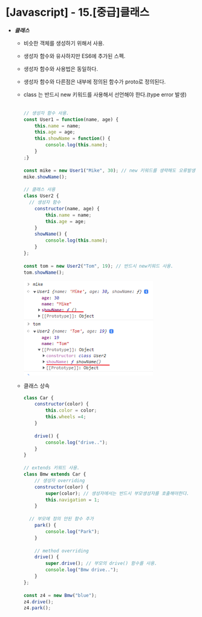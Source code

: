 # [Javascript] - 15.[중급]클래스

* ___클래스___
  - 비슷한 객체를 생성하기 위해서 사용.
  - 생성자 함수와 유사하지만 ES6에 추가된 스펙.
  - 생성자 함수와 사용법은 동일하다.
  - 생성자 함수와 다른점은 내부에 정의된 함수가 proto로 정의된다. 
  - class 는 반드시 new 키워드를 사용해서 선언해야 한다.(type error 발생)
    ```javascript

    // 생성자 함수 사용.
    const User1 = function(name, age) {
	    this.name = name;
	    this.age = age;
	    this.showName = function() {
		    console.log(this.name);
	    }
    ;}

    const mike = new User1("Mike", 30); // new 키워드를 생략해도 오류발생 안함.
    mike.showName();

    // 클래스 사용
    class User2 {
	  // 생성자 함수
	    constructor(name, age) {
		    this.name = name;
		    this.age = age;
	    }
	    showName() {
		    console.log(this.name);
	    }
    };
 
    const tom = new User2("Tom", 19); // 반드시 new키워드 사용.
    tom.showName();
    ```
    ![캡처](_Img/class.png)

  - 클래스 상속
    ```javascript
    class Car {
	    constructor(color) {
		    this.color = color;
		    this.wheels =4;
	    }
	
	    drive() {
		    console.log("drive..");
	    }
    }

    // extends 키워드 사용.
    class Bmw extends Car {
	    // 생성자 overriding
	    constructor(color) {
		    super(color); // 생성자에서는 반드시 부모생성자를 호출해야한다.
		    this.navigation = 1;
	    }
  
      // 부모에 정의 안된 함수 추가
	    park() {
		    console.log("Park");
	    }
	
	    // method overriding
	    drive() {
		    super.drive(); // 부모의 drive() 함수를 사용.
		    console.log("Bmw drive..");
	    }
    };
  
    const z4 = new Bmw("blue");
    z4.drive();
    z4.park();
    ```